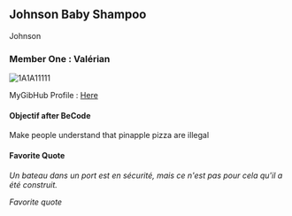 ## Johnson Baby Shampoo

Johnson 






### Member One : Valérian

![1A1A11111](https://user-images.githubusercontent.com/70646854/93339369-c922ba80-f82b-11ea-9d14-a701553ad159.jpg)

MyGibHub Profile : [Here](https://github.com/valerianderennebecode/markdown/blob/master/README.md)

#### Objectif after BeCode

Make people understand that pinapple pizza are illegal

#### Favorite Quote

_Un bateau dans un port est en sécurité, mais ce n'est pas pour cela qu'il a été construit._

_Favorite quote_